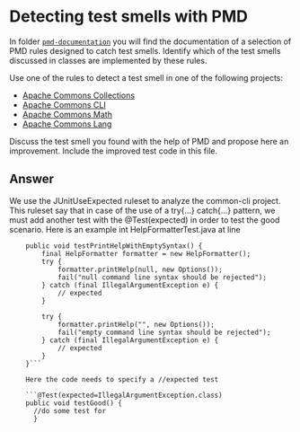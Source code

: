 # Detecting test smells with PMD

In folder [`pmd-documentation`](../pmd-documentation) you will find the documentation of a selection of PMD rules designed to catch test smells.
Identify which of the test smells discussed in classes are implemented by these rules.

Use one of the rules to detect a test smell in one of the following projects:

- [Apache Commons Collections](https://github.com/apache/commons-collections)
- [Apache Commons CLI](https://github.com/apache/commons-cli)
- [Apache Commons Math](https://github.com/apache/commons-math)
- [Apache Commons Lang](https://github.com/apache/commons-lang)

Discuss the test smell you found with the help of PMD and propose here an improvement.
Include the improved test code in this file.

## Answer

We use the JUnitUseExpected ruleset to analyze the common-cli project. This ruleset say that in case of the use of a try{...} catch{...} pattern, we must add another test with the @Test(expected) in order to test the good scenario. Here is an example int HelpFormatterTest.java at line 
```    @Test
    public void testPrintHelpWithEmptySyntax() {
        final HelpFormatter formatter = new HelpFormatter();
        try {
            formatter.printHelp(null, new Options());
            fail("null command line syntax should be rejected");
        } catch (final IllegalArgumentException e) {
            // expected
        }

        try {
            formatter.printHelp("", new Options());
            fail("empty command line syntax should be rejected");
        } catch (final IllegalArgumentException e) {
            // expected
        }
    }```
    
    Here the code needs to specify a //expected test
    
    ```@Test(expected=IllegalArgumentException.class)
    public void testGood() {
      //do some test for
      }

